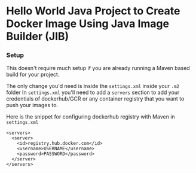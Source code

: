 # Hello World Java Project to Create Docker Image Using Java Image Builder (JIB)

  ### Setup
  This doesn't require much setup if you are already running a Maven based build for your project.
  
  The only change you'd need is inside the `settings.xml` inside your `.m2` folder 
  In `settings.xml` you'll need to add a `servers` section to add your credentials of dockerhub/GCR or any container registry that you want to push your images to.
  
  Here is the snippet for configuring dockerhub registry with Maven in `settings.xml`
  
  ```
  <servers>
    <server>
      <id>registry.hub.docker.com</id>
      <username>USERNAME</username>
      <password>PASSWORD</password>
    </server>
  </servers>
  ```
  
  
